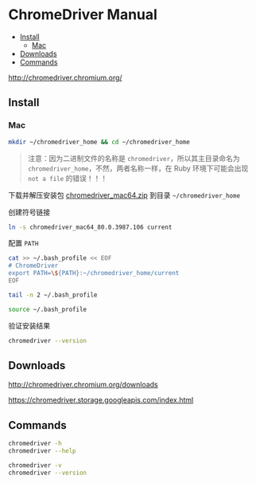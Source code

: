 <!-- #selenium-chrome -->
<!-- omit in toc -->
# ChromeDriver Manual

- [Install](#install)
  - [Mac](#mac)
- [Downloads](#downloads)
- [Commands](#commands)

<http://chromedriver.chromium.org/>

## Install

### Mac

```bash
mkdir ~/chromedriver_home && cd ~/chromedriver_home
```

> 注意：因为二进制文件的名称是 `chromedriver`，所以其主目录命名为 `chromedriver_home`，不然，两者名称一样，在 Ruby 环境下可能会出现 `not a file` 的错误！！！

下载并解压安装包 [chromedriver_mac64.zip](https://chromedriver.storage.googleapis.com/80.0.3987.106/chromedriver_mac64.zip) 到目录 `~/chromedriver_home`

创建符号链接

```bash
ln -s chromedriver_mac64_80.0.3987.106 current
```

配置 `PATH`

```bash
cat >> ~/.bash_profile << EOF
# ChromeDriver
export PATH=\${PATH}:~/chromedriver_home/current
EOF

tail -n 2 ~/.bash_profile

source ~/.bash_profile
```

验证安装结果

```bash
chromedriver --version
```

## Downloads

<http://chromedriver.chromium.org/downloads>

<https://chromedriver.storage.googleapis.com/index.html>

## Commands

```bash
chromedriver -h
chromedriver --help
```

```bash
chromedriver -v
chromedriver --version
```
